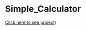 # Simple_Calculator

[Click here to see project](https://tiwarirohit23.github.io/Simple_Calculator/))

